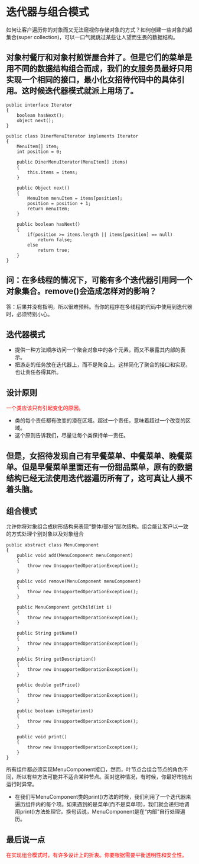 # 迭代器与组合模式
如何让客户遍历你的对象而又无法窥视你存储对象的方式？如何创建一些对象的超集合(super collection)，可以一口气就跳过某些让人望而生畏的数据结构。

## 对象村餐厅和对象村煎饼屋合并了。但是它们的菜单是用不同的数据结构组合而成，我们的女服务员最好只用实现一个相同的接口，最小化女招待代码中的具体引用。这时候迭代器模式就派上用场了。
```
public interface Iterator
{
	boolean hasNext();
	object next();
}
```
```
public class DinerMenuIterator implements Iterator
{
	MenuItem[] item;
	int position = 0;
	
	public DinerMenuIterator(MenuItem[] items)
	{
		this.items = items;
	}

	public Object next()
	{
		MenuItem menuItem = items[position];
		position = position + 1;
		return menuItem;
	}

	public boolean hasNext()
	{
		if(position >= items.length || items[position] == null)
			return false;
		else
			return true;
	}
}
```
## 问：在多线程的情况下，可能有多个迭代器引用同一个对象集合。remove()会造成怎样对的影响？
答：后果并没有指明，所以很难预料。当你的程序在多线程的代码中使用到迭代器时，必须特别小心。

## 迭代器模式
- 提供一种方法顺序访问一个聚合对象中的各个元素，而又不暴露其内部的表示。
- 把游走的任务放在迭代器上，而不是聚合上。这样简化了聚合的接口和实现，也让责任各得其所。

## 设计原则
<font color="red">一个类应该只有引起变化的原因。</font>
- 类的每个责任都有改变的潜在区域。超过一个责任，意味着超过一个改变的区域。
- 这个原则告诉我们，尽量让每个类保持单一责任。

## 但是，女招待发现自己有早餐菜单、中餐菜单、晚餐菜单。但是早餐菜单里面还有一份甜品菜单，原有的数据结构已经无法使用迭代器遍历所有了，这可真让人摸不着头脑。

## 组合模式
允许你将对象组合成树形结构来表现“整体/部分”层次结构。组合能让客户以一致的方式处理个别对象以及对象组合
```
public abstract class MenuComponent
{
	public void add(MenuComponent menuComponent)
	{
		throw new UnsupportedOperationException();
	}

	public void remove(MenuComponent menuComponent)
	{
		throw new UnsupportedOperationException();
	}

	public MenuComponent getChild(int i)
	{
		throw new UnsupportedOperationException();
	}	

	public String getName()
	{
		throw new UnsupportedOperationException();
	}

	public String getDescription()
	{
		throw new UnsupportedOperationException();
	}

	public double getPrice()
	{
		throw new UnsupportedOperationException();
	}

	public boolean isVegetarion()
	{
		throw new UnsupportedOperationException();
	}

	public void print()
	{
		throw new UnsupportedOperationException();
	}
}
```
所有组件都必须实现MenuComponent接口，然而，叶节点合组合节点的角色不同，所以有些方法可能并不适合某种节点。面对这种情况，有时候，你最好市抛出运行时异常。

- 在我们写MenuComponent类的print()方法的时候，我们利用了一个迭代器来遍历组件内的每个项。如果遇到的是菜单(而不是菜单项)，我们就会递归地调用print()方法处理它。换句话说，MenuComponent是在“内部”自行处理遍历。

## 最后说一点
<font color="red">在实现组合模式时，有许多设计上的折衷。你要根据需要平衡透明性和安全性。</font>